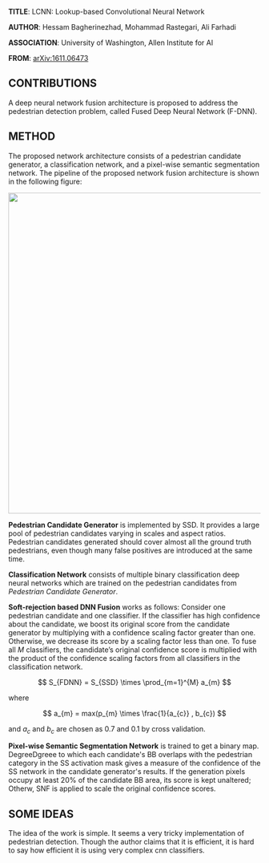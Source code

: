 **TITLE**: LCNN: Lookup-based Convolutional Neural Network

**AUTHOR**: Hessam Bagherinezhad, Mohammad Rastegari, Ali Farhadi

**ASSOCIATION**: University of Washington, Allen Institute for AI

**FROM**: [arXiv:1611.06473](https://arxiv.org/abs/1611.06473)

## CONTRIBUTIONS ##

A deep neural network fusion architecture is proposed to address the pedestrian detection problem, called Fused Deep Neural Network (F-DNN).

## METHOD ##

The proposed network architecture consists of a pedestrian candidate generator, a classification network, and a pixel-wise semantic segmentation network. The pipeline of the proposed network fusion architecture is shown in the following figure:

<img class="img-responsive center-block" src="https://raw.githubusercontent.com/joshua19881228/my_blogs/master/Computer_Vision/Reading_Note/figures/FusedDNN.jpg" alt="" width="640"/>

**Pedestrian Candidate Generator** is implemented by SSD. It provides a large pool of pedestrian candidates varying in scales and aspect ratios. Pedestrian candidates generated should cover almost all the ground truth pedestrians, even though many false positives are introduced at the same time. 

**Classification Network** consists of multiple binary classification deep neural networks which are trained on the pedestrian candidates from *Pedestrian Candidate Generator*. 

**Soft-rejection based DNN Fusion** works as follows: Consider one pedestrian candidate and one classifier. If the classifier has high confidence about the candidate, we boost its original score from the candidate generator by multiplying with a confidence scaling factor greater than one. Otherwise, we decrease its score by a scaling factor less than one. To fuse all $M$ classifiers, the candidate’s original confidence score is multiplied with the product of the confidence scaling factors from all classifiers in the classification network.

$$ S_{FDNN} = S_{SSD} \times \prod_{m=1}^{M} a_{m} $$

where

$$ a_{m} = max(p_{m} \times \frac{1}{a_{c}} , b_{c})  $$

and $a_{c}$ and $b_{c}$ are chosen as 0.7 and 0.1 by cross validation.

**Pixel-wise Semantic Segmentation Network** is trained to get a binary map. DegreeDgreee to which each candidate's BB overlaps with the pedestrian category in the SS activation mask gives a measure of the confidence of the SS network in the candidate generator's results. If the generation pixels occupy at least 20% of the candidate BB area, its score is kept unaltered; Otherw, SNF is applied to scale the original confidence scores.

## SOME IDEAS ##

The idea of the work is simple. It seems a very tricky implementation of pedestrian detection. Though the author claims that it is efficient, it is hard to say how efficient it is using very complex cnn classifiers.
